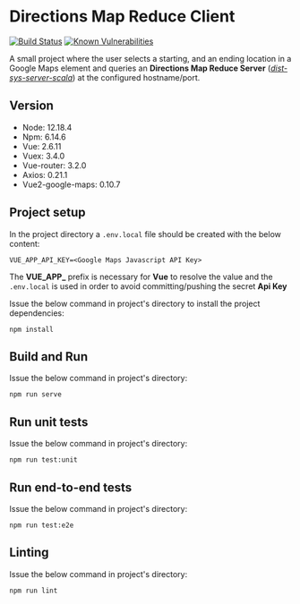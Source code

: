 # Directions Map Reduce Client

[![Build Status](https://travis-ci.com/steve-papadogiannis/dist-sys-client-vue.svg?branch=main)](https://travis-ci.com/steve-papadogiannis/dist-sys-client-vue)
[![Known Vulnerabilities](https://snyk.io/test/github/steve-papadogiannis/dist-sys-client-vue/badge.svg)](https://snyk.io/test/github/steve-papadogiannis/dist-sys-client-vue)

A small project where the user selects a starting, and an ending location in a 
Google Maps element and queries an **Directions Map Reduce Server** 
(_[dist-sys-server-scala](https://github.com/steve-papadogiannis/dist-sys-server-scala)_) at the configured 
hostname/port.

## Version

* Node: 12.18.4
* Npm: 6.14.6
* Vue: 2.6.11
* Vuex: 3.4.0
* Vue-router: 3.2.0
* Axios: 0.21.1
* Vue2-google-maps: 0.10.7

## Project setup

In the project directory a `.env.local` file should be created with the below content:

```properties
VUE_APP_API_KEY=<Google Maps Javascript API Key>
```

The **VUE_APP_** prefix is necessary for **Vue** to resolve the value and the `.env.local` is 
used in order to avoid committing/pushing the secret **Api Key**

Issue the below command in project's directory to install the project dependencies:

```shell
npm install
```

## Build and Run

Issue the below command in project's directory:

```shell
npm run serve
```

## Run unit tests

Issue the below command in project's directory:

```shell
npm run test:unit
```

## Run end-to-end tests

Issue the below command in project's directory:

```shell
npm run test:e2e
```

## Linting

Issue the below command in project's directory:

```shell
npm run lint
```
